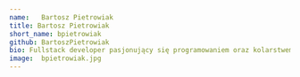 ```yaml
---
name:   Bartosz Pietrowiak
title: Bartosz Pietrowiak
short_name: bpietrowiak
github: BartoszPietrowiak
bio: Fullstack developer pasjonujący się programowaniem oraz kolarstwem. Jego umiejętności techniczne łączą się z wytrzymałością i determinacją, której nauczył się na szosach i górskich trasach. W wolnych chwilach można go znaleźć na lokalnych szlakach rowerowych, gdzie ciągle doskonali swoje umiejętności i czerpie radość z aktywnego spędzania czasu na świeżym powietrzu. 
image:  bpietrowiak.jpg
---
```


